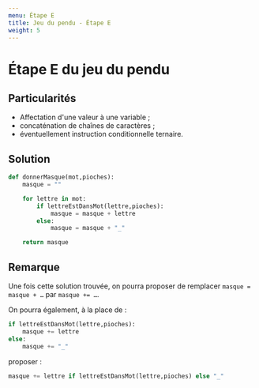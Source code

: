 ```yaml
---
menu: Étape E
title: Jeu du pendu - Étape E
weight: 5
---
```


# Étape E du jeu du pendu

## Particularités

- Affectation d'une valeur à une variable ;
- concaténation de chaînes de caractères ;
- éventuellement instruction conditionnelle ternaire.

## Solution

```python
def donnerMasque(mot,pioches):
    masque = ""

    for lettre in mot:
        if lettreEstDansMot(lettre,pioches):
            masque = masque + lettre
        else:
            masque = masque + "_"

    return masque
```

## Remarque

Une fois cette solution trouvée, on pourra proposer de remplacer `masque = masque + …` par `masque += …`.

On pourra également, à la place de :

```python
if lettreEstDansMot(lettre,pioches):
    masque += lettre
else:
    masque += "_"
```

proposer :

```python
masque += lettre if lettreEstDansMot(lettre,pioches) else "_"
```